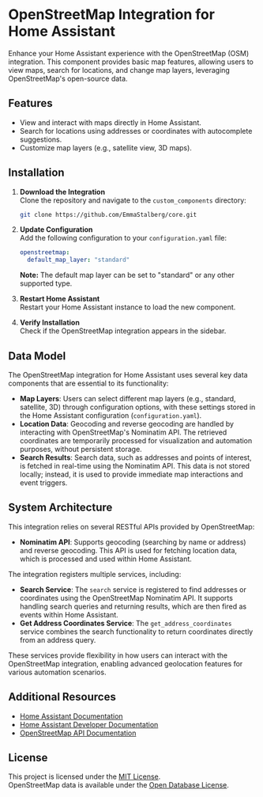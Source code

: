 # OpenStreetMap Integration for Home Assistant

Enhance your Home Assistant experience with the OpenStreetMap (OSM) integration. This component provides basic map features, allowing users to view maps, search for locations, and change map layers, leveraging OpenStreetMap's open-source data.

## Features

- View and interact with maps directly in Home Assistant.
- Search for locations using addresses or coordinates with autocomplete suggestions.
- Customize map layers (e.g., satellite view, 3D maps).

## Installation

1. **Download the Integration**  
   Clone the repository and navigate to the `custom_components` directory:
   ```bash
   git clone https://github.com/EmmaStalberg/core.git
   ```

2. **Update Configuration**  
   Add the following configuration to your `configuration.yaml` file:
   ```yaml
   openstreetmap:
     default_map_layer: "standard"
   ```

   **Note:** The default map layer can be set to "standard" or any other supported type.

3. **Restart Home Assistant**  
   Restart your Home Assistant instance to load the new component.

4. **Verify Installation**  
   Check if the OpenStreetMap integration appears in the sidebar.

## Data Model

The OpenStreetMap integration for Home Assistant uses several key data components that are essential to its functionality:

- **Map Layers**: Users can select different map layers (e.g., standard, satellite, 3D) through configuration options, with these settings stored in the Home Assistant configuration (`configuration.yaml`).
- **Location Data**: Geocoding and reverse geocoding are handled by interacting with OpenStreetMap's Nominatim API. The retrieved coordinates are temporarily processed for visualization and automation purposes, without persistent storage.
- **Search Results**: Search data, such as addresses and points of interest, is fetched in real-time using the Nominatim API. This data is not stored locally; instead, it is used to provide immediate map interactions and event triggers.

## System Architecture

This integration relies on several RESTful APIs provided by OpenStreetMap:

- **Nominatim API**: Supports geocoding (searching by name or address) and reverse geocoding. This API is used for fetching location data, which is processed and used within Home Assistant.

The integration registers multiple services, including:
- **Search Service**: The `search` service is registered to find addresses or coordinates using the OpenStreetMap Nominatim API. It supports handling search queries and returning results, which are then fired as events within Home Assistant.
- **Get Address Coordinates Service**: The `get_address_coordinates` service combines the search functionality to return coordinates directly from an address query.

These services provide flexibility in how users can interact with the OpenStreetMap integration, enabling advanced geolocation features for various automation scenarios.

## Additional Resources

- [Home Assistant Documentation](https://www.home-assistant.io/)
- [Home Assistant Developer Documentation](https://developers.home-assistant.io/)
- [OpenStreetMap API Documentation](https://wiki.openstreetmap.org/wiki/API)

## License

This project is licensed under the [MIT License](LICENSE).  
OpenStreetMap data is available under the [Open Database License](https://opendatacommons.org/licenses/odbl/).
